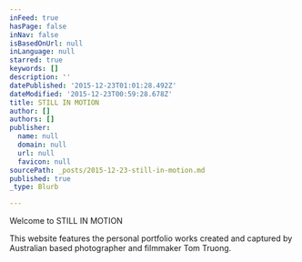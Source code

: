 ```yaml
---
inFeed: true
hasPage: false
inNav: false
isBasedOnUrl: null
inLanguage: null
starred: true
keywords: []
description: ''
datePublished: '2015-12-23T01:01:28.492Z'
dateModified: '2015-12-23T00:59:28.678Z'
title: STILL IN MOTION
author: []
authors: []
publisher:
  name: null
  domain: null
  url: null
  favicon: null
sourcePath: _posts/2015-12-23-still-in-motion.md
published: true
_type: Blurb

---
```

Welcome to STILL IN MOTION

This website features the personal portfolio works created and captured by Australian based photographer and filmmaker Tom Truong.